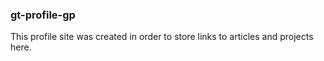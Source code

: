 ### gt-profile-gp

This profile site was created in order to store links to articles and projects here.
